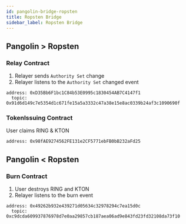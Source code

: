 ```yaml
---
id: pangolin-bridge-ropsten
title: Ropsten Bridge
sidebar_label: Ropsten Bridge
---
```


## Pangolin > Ropsten

### Relay Contract

1. Relayer sends `Authority Set` change 
2. Relayer listens to the `Authority Set` changed event

```
address: 0xD35Bb6F1bc1C84b53E0995c1830454AB7C4147f1
  topic: 0x91d6d149c7e5354d1c671fe15a5a3332c47a38e15e8ac0339b24af3c1090690f
```
	
### TokenIssuing Contract

User claims RING & KTON

```
address: 0x98fAE9274562FE131e2CF5771ebFB0bB232aFd25
```

## Pangolin < Ropsten

### Burn Contract

1. User destroys RING and KTON
2. Relayer listens to the burn event

```
address: 0x49262b932e439271d05634c32978294c7ea15d0c
  topic: 0xc9dcda609937876978d7e0aa29857cb187aea06ad9e843fd23fd32108da73f10
```